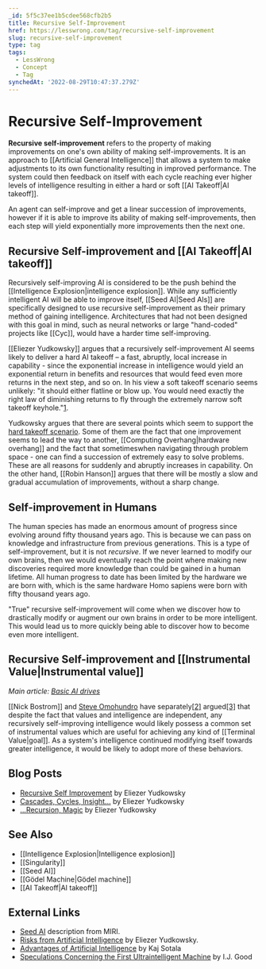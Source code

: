```yaml
---
_id: 5f5c37ee1b5cdee568cfb2b5
title: Recursive Self-Improvement
href: https://lesswrong.com/tag/recursive-self-improvement
slug: recursive-self-improvement
type: tag
tags:
  - LessWrong
  - Concept
  - Tag
synchedAt: '2022-08-29T10:47:37.279Z'
---
```


# Recursive Self-Improvement

**Recursive self-improvement** refers to the property of making improvements on one's own ability of making self-improvements. It is an approach to [[Artificial General Intelligence]] that allows a system to make adjustments to its own functionality resulting in improved performance. The system could then feedback on itself with each cycle reaching ever higher levels of intelligence resulting in either a hard or soft [[AI Takeoff|AI takeoff]].

An agent can self-improve and get a linear succession of improvements, however if it is able to improve its ability of making self-improvements, then each step will yield exponentially more improvements then the next one.

## Recursive Self-improvement and [[AI Takeoff|AI takeoff]]

Recursively self-improving AI is considered to be the push behind the [[Intelligence Explosion|intelligence explosion]]. While any sufficiently intelligent AI will be able to improve itself, [[Seed AI|Seed AIs]] are specifically designed to use recursive self-improvement as their primary method of gaining intelligence. Architectures that had not been designed with this goal in mind, such as neural networks or large "hand-coded" projects like [[Cyc]], would have a harder time self-improving.

[[Eliezer Yudkowsky]] argues that a recursively self-improvement AI seems likely to deliver a hard AI takeoff – a fast, abruptly, local increase in capability - since the exponential increase in intelligence would yield an exponential return in benefits and resources that would feed even more returns in the next step, and so on. In his view a soft takeoff scenario seems unlikely: "it should either flatline or blow up. You would need exactly the right law of diminishing returns to fly through the extremely narrow soft takeoff keyhole."[1](http://lesswrong.com/lw/we/recursive_selfimprovement/).

Yudkowsky argues that there are several points which seem to support the [hard takeoff scenario](https://wiki.lesswrong.com/wiki/AI_takeoff#Hard_takeoff). Some of them are the fact that one improvement seems to lead the way to another, [[Computing Overhang|hardware overhang]] and the fact that sometimeswhen navigating through problem space - one can find a succession of extremely easy to solve problems. These are all reasons for suddenly and abruptly increases in capability. On the other hand, [[Robin Hanson]] argues that there will be mostly a slow and gradual accumulation of improvements, without a sharp change.

## Self-improvement in Humans

The human species has made an enormous amount of progress since evolving around fifty thousand years ago. This is because we can pass on knowledge and infrastructure from previous generations. This is a type of self-improvement, but it is not *recursive*. If we never learned to modify our own brains, then we would eventually reach the point where making new discoveries required more knowledge than could be gained in a human lifetime. All human progress to date has been limited by the hardware we are born with, which is the same hardware Homo sapiens were born with fifty thousand years ago.

"True" recursive self-improvement will come when we discover how to drastically modify or augment our own brains in order to be more intelligent. This would lead us to more quickly being able to discover how to become even more intelligent.

## Recursive Self-improvement and [[Instrumental Value|Instrumental value]]

*Main article:* [*Basic AI drives*](https://wiki.lesswrong.com/wiki/Basic_AI_drives)

[[Nick Bostrom]] and [Steve Omohundro](https://en.wikipedia.org/wiki/Steve_Omohundro) have separately[\[2\]](http://www.nickbostrom.com/superintelligentwill.pdf) argued[\[3\]](http://selfawaresystems.files.wordpress.com/2008/01/nature_of_self_improving_ai.pdf) that despite the fact that values and intelligence are independent, any recursively self-improving intelligence would likely possess a common set of instrumental values which are useful for achieving any kind of [[Terminal Value|goal]]. As a system's intelligence continued modifying itself towards greater intelligence, it would be likely to adopt more of these behaviors.

## Blog Posts

- [Recursive Self Improvement](http://lesswrong.com/lw/we/recursive_selfimprovement/) by Eliezer Yudkowsky
- [Cascades, Cycles, Insight...](http://lesswrong.com/lw/w5/cascades_cycles_insight/) by Eliezer Yudkowsky
- [...Recursion, Magic](http://lesswrong.com/lw/w6/recursion_magic/) by Eliezer Yudkowsky

## See Also

- [[Intelligence Explosion|Intelligence explosion]]
- [[Singularity]]
- [[Seed AI]]
- [[Gödel Machine|Gödel machine]]
- [[AI Takeoff|AI takeoff]]

## External Links

- [Seed AI](http://intelligence.org/files/LOGI.pdf) description from MIRI.
- [Risks from Artificial Intelligence](http://intelligence.org/files/AIPosNegFactor.pdf) by Eliezer Yudkowsky.
- [Advantages of Artificial Intelligence](http://www.xuenay.net/Papers/DigitalAdvantages.pdf) by Kaj Sotala
- [Speculations Concerning the First Ultraintelligent Machine](http://commonsenseatheism.com/wp-content/uploads/2011/02/Good-Speculations-Concerning-the-First-Ultraintelligent-Machine.pdf) by I.J. Good
